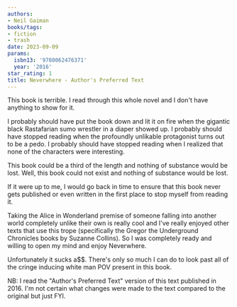 ```yaml
---
authors:
- Neil Gaiman
books/tags:
- fiction
- trash
date: 2023-09-09
params:
  isbn13: '9780062476371'
  year: '2016'
star_rating: 1
title: Neverwhere - Author's Preferred Text
---
```


This book is terrible. I read through this whole novel and I don't have anything to show for it.

I probably should have put the book down and lit it on fire when the gigantic black Rastafarian sumo wrestler in a diaper showed up. I probably should have stopped reading when the profoundly unlikable protagonist turns out to be a pedo. I probably should have stopped reading when I realized that none of the characters were interesting.

<!--more-->

This book could be a third of the length and nothing of substance would be lost. Well, this book could not exist and nothing of substance would be lost.

If it were up to me, I would go back in time to ensure that this book never gets published or even written in the first place to stop myself from reading it.

Taking the Alice in Wonderland premise of someone falling into another world completely unlike their own is really cool and I've really enjoyed other texts that use this trope (specifically the Gregor the Underground Chronicles books by Suzanne Collins). So I was completely ready and willing to open my mind and enjoy Neverwhere.

Unfortunately it sucks a$$. There's only so much I can do to look past all of the cringe inducing white man POV present in this book.

NB: I read the "Author's Preferred Text" version of this text published in 2016. I'm not certain what changes were made to the text compared to the original but just FYI.
